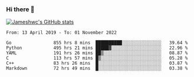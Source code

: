 ### Hi there 👋

[![Jameshwc's GitHub stats](https://github-readme-stats.vercel.app/api?username=jameshwc)](https://github.com/anuraghazra/github-readme-stats)

<!--START_SECTION:waka-->

```text
From: 13 April 2019 - To: 01 November 2022

Go                855 hrs 8 mins  ██████████░░░░░░░░░░░░░░░   39.64 %
Python            495 hrs 21 mins █████▓░░░░░░░░░░░░░░░░░░░   22.96 %
YAML              191 hrs 26 mins ██▒░░░░░░░░░░░░░░░░░░░░░░   08.87 %
C                 113 hrs 57 mins █▒░░░░░░░░░░░░░░░░░░░░░░░   05.28 %
C++               83 hrs 26 mins  █░░░░░░░░░░░░░░░░░░░░░░░░   03.87 %
Markdown          72 hrs 49 mins  █░░░░░░░░░░░░░░░░░░░░░░░░   03.38 %
```

<!--END_SECTION:waka-->